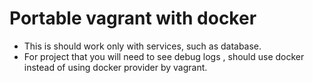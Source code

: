# Portable vagrant with docker
- This is should work only with services, such as database.
- For project that you will need to see debug logs , should use docker instead of using docker provider by vagrant. 
